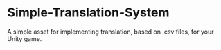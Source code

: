 # Simple-Translation-System
A simple asset for implementing translation, based on .csv files, for your Unity game.
